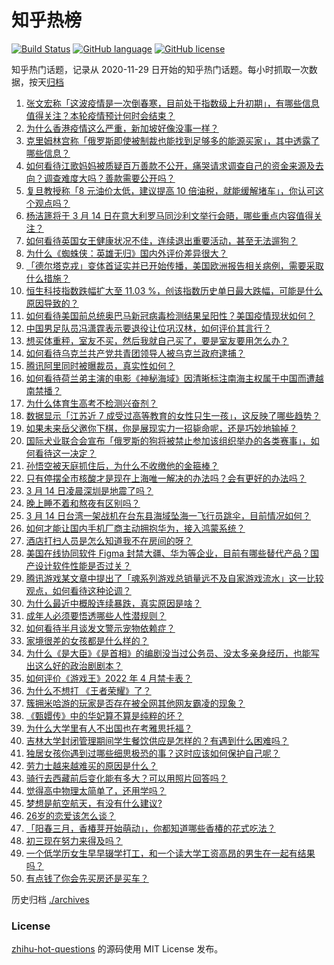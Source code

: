 # 知乎热榜
[![Build Status](https://github.com/ToWeLong/zhihu-hot-questions/workflows/CI/badge.svg)](https://github.com/ToWeLong/zhihu-hot-questions/actions)
[![GitHub language](https://img.shields.io/badge/language-golang-orange.svg)](https://golang.org/)
[![GitHub license](https://img.shields.io/github/license/ToWeLong/zhihu-hot-questions)](https://github.com/ToWeLong/zhihu-hot-questions/blob/main/LICENSE)

知乎热门话题，记录从 2020-11-29 日开始的知乎热门话题。每小时抓取一次数据，按天[归档](./archives)

<!-- BEGIN -->

1. [张文宏称「这波疫情是一次倒春寒，目前处于指数级上升初期」，有哪些信息值得关注？本轮疫情预计何时会结束？](https://www.zhihu.com/question/521802964)
1. [为什么香港疫情这么严重，新加坡好像没事一样？](https://www.zhihu.com/question/520452393)
1. [克里姆林宫称「俄罗斯即使被制裁也能找到足够多的能源买家」，其中透露了哪些信息？](https://www.zhihu.com/question/521230004)
1. [如何看待江歌妈妈被质疑百万善款不公开，痛哭请求调查自己的资金来源及去向？调查难度大吗？善款需要公开吗？](https://www.zhihu.com/question/521813130)
1. [复旦教授称「8 元油价太低，建议提高 10 倍油税，就能缓解堵车」，你认可这个观点吗？](https://www.zhihu.com/question/521827569)
1. [杨洁篪将于 3 月 14 日在意大利罗马同沙利文举行会晤，哪些重点内容值得关注？](https://www.zhihu.com/question/521759739)
1. [如何看待英国女王健康状况不佳，连续退出重要活动，甚至无法遛狗？](https://www.zhihu.com/question/521719769)
1. [为什么《蜘蛛侠：英雄无归》国内外评价差异很大？](https://www.zhihu.com/question/521626018)
1. [「德尔塔克戎」变体首证实并已开始传播，美国欧洲报告相关病例，需要采取什么措施？](https://www.zhihu.com/question/521811104)
1. [恒生科技指数跌幅扩大至 11.03 %，创该指数历史单日最大跌幅，可能是什么原因导致的？](https://www.zhihu.com/question/521832401)
1. [如何看待美国前总统奥巴马新冠病毒检测结果呈阳性？美国疫情现状如何？](https://www.zhihu.com/question/521801200)
1. [中国男足队员冯潇霆表示要退役让位巩汉林，如何评价其言行？](https://www.zhihu.com/question/521803594)
1. [想买体重秤，室友不买，然后我就自己买了，要是室友要用怎么办？](https://www.zhihu.com/question/321616941)
1. [如何看待乌克兰共产党共青团领导人被乌克兰政府逮捕？](https://www.zhihu.com/question/520906123)
1. [腾讯阿里同时被曝裁员，真实性如何？](https://www.zhihu.com/question/521729036)
1. [如何看待荷兰弟主演的电影《神秘海域》因清晰标注南海主权属于中国而遭越南禁播？](https://www.zhihu.com/question/521752226)
1. [为什么体育生高考不检测兴奋剂？](https://www.zhihu.com/question/478204524)
1. [数据显示「江苏近 7 成受过高等教育的女性只生一孩」，这反映了哪些趋势？](https://www.zhihu.com/question/521835736)
1. [如果未来岳父邀你下棋，你是展现实力一招毙命呢，还是巧妙地输掉？](https://www.zhihu.com/question/405841557)
1. [国际犬业联合会宣布「俄罗斯的狗将被禁止参加该组织举办的各类赛事」，如何看待这一决定？](https://www.zhihu.com/question/521834131)
1. [孙悟空被天庭抓住后，为什么不收缴他的金箍棒？](https://www.zhihu.com/question/516740230)
1. [只有停摆全市核酸才是现在上海唯一解决的办法吗？会有更好的办法吗？](https://www.zhihu.com/question/520896414)
1. [3 月 14 日凌晨深圳是地震了吗？](https://www.zhihu.com/question/521796007)
1. [晚上睡不着和熬夜有区别吗？](https://www.zhihu.com/question/321319806)
1. [3 月 14 日台湾一架战机在台东县海域坠海一飞行员跳伞，目前情况如何？](https://www.zhihu.com/question/521842099)
1. [如何才能让国内手机厂商主动拥抱华为，接入鸿蒙系统？](https://www.zhihu.com/question/519979844)
1. [酒店打扫人员是怎么知道我不在房间的呀？](https://www.zhihu.com/question/498804899)
1. [美国在线协同软件 Figma 封禁大疆、华为等企业，目前有哪些替代产品？国产设计软件性能是否过关？](https://www.zhihu.com/question/521746806)
1. [腾讯游戏某文章中提出了「魂系列游戏总销量远不及自家游戏流水」这一比较观点，如何看待这种论调？](https://www.zhihu.com/question/521845175)
1. [为什么最近中概股连续暴跌，真实原因是啥？](https://www.zhihu.com/question/521451437)
1. [成年人必须要悟透哪些人性潜规则？](https://www.zhihu.com/question/483436112)
1. [如何看待半月谈发文警示宠物依赖症？](https://www.zhihu.com/question/521555096)
1. [家境很差的女孩都是什么样的？](https://www.zhihu.com/question/339811369)
1. [为什么《是大臣》《是首相》的编剧没当过公务员、没太多亲身经历，也能写出这么好的政治剧剧本？](https://www.zhihu.com/question/520814814)
1. [如何评价《游戏王》2022 年 4 月禁卡表？](https://www.zhihu.com/question/521731088)
1. [为什么不想打 《王者荣耀》了？](https://www.zhihu.com/question/521725586)
1. [簇拥米哈游的玩家是否存在被全网其他网友霸凌的现象？](https://www.zhihu.com/question/520689083)
1. [《甄嬛传》中的华妃算不算是纯粹的坏？](https://www.zhihu.com/question/521308884)
1. [为什么大学里有人不出国也在考雅思托福？](https://www.zhihu.com/question/37583722)
1. [吉林大学封闭管理期间学生餐饮供应是怎样的？有遇到什么困难吗？](https://www.zhihu.com/question/521710401)
1. [独居女孩你遇到过哪些细思极恐的事？这时应该如何保护自己呢？](https://www.zhihu.com/question/520575483)
1. [劳力士越来越难买的原因是什么？](https://www.zhihu.com/question/482663999)
1. [骑行去西藏前后变化能有多大？可以用照片回答吗？](https://www.zhihu.com/question/271582846)
1. [觉得高中物理太简单了，还用学吗？](https://www.zhihu.com/question/518695663)
1. [梦想是航空航天，有没有什么建议?](https://www.zhihu.com/question/521582628)
1. [26岁的恋爱该怎么谈？](https://www.zhihu.com/question/521817682)
1. [「阳春三月，香椿芽开始萌动」，你都知道哪些香椿的花式吃法？](https://www.zhihu.com/question/519721469)
1. [初三现在努力来得及吗？](https://www.zhihu.com/question/513559468)
1. [一个低学历女生早早辍学打工，和一个读大学工资高昂的男生在一起有结果吗？](https://www.zhihu.com/question/521666814)
1. [有点钱了你会先买房还是买车？](https://www.zhihu.com/question/521697841)

<!-- END -->

历史归档 [./archives](./archives)


### License
[zhihu-hot-questions](https://github.com/towelong/zhihu-hot-questions) 的源码使用 MIT License 发布。